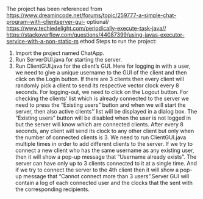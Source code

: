 The project has been referenced from
https://www.dreamincode.net/forums/topic/259777-a-simple-chat-program-with-clientserver-gui-
optional/
https://www.techiedelight.com/periodically-execute-task-java//
https://stackoverflow.com/questions/44087399/using-javas-executor-service-with-a-non-static-m
ethod
Steps to run the project:
1) Import the project named ChatApp.
2) Run ServerGUI.java for starting the server.
3) Run ClientGUI.java for the client’s GUI.
Here for logging in with a user, we need to give a unique username to the GUI of the client and
then click on the Login button.
If there are 3 clients then every client will randomly pick a client to send its respective vector
clock every 8 seconds.
For logging-out, we need to click on the Logout button.
For checking the clients’ list which is already connected to the server we need to press the
“Existing users” button and when we will start the server, then also active clients’’ list will be
displayed in a dialog box.
The “Existing users” button will be disabled when the user is not logged in but the server will
know which are connected clients.
After every 8 seconds, any client will send its clock to any other client but only when the number
of connected clients is 3.
We need to run ClientGUI.java multiple times in order to add different clients to the server.
If we try to connect a new client who has the same username as any existing user, then it will
show a pop-up message that “Username already exists”.
The server can have only up to 3 clients connected to it at a single time. And if we try to connect
the server to the 4th client then it will show a pop-up message that “Cannot connect more than 3
users”.Server GUI will contain a log of each connected user and the clocks that the sent with the
corresponding recipients.
